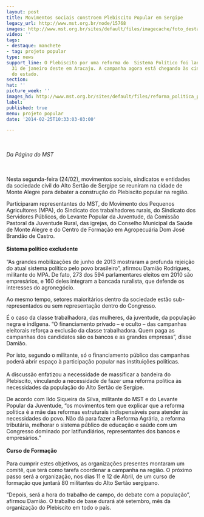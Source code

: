 ```yaml
---
layout: post
title: Movimentos sociais constroem Plebiscito Popular em Sergipe
legacy_url: http://www.mst.org.br/node/15768
images: http://www.mst.org.br/sites/default/files/imagecache/foto_destaque/reforma_politica_protesto22.jpg
video: ''
tags:
- destaque: manchete
- tag: projeto popular
type: news
support_line: O Plebiscito por uma reforma do  Sistema Político foi lançado no dia
  31 de janeiro deste em Aracaju. A campanha agora está chegando às cinco regiões
  do estado.
section: 
hat: ''
picture_week: ''
images_hd: http://www.mst.org.br/sites/default/files/reforma_politica_protesto22.jpg
label: 
published: true
menu: projeto popular
date: '2014-02-25T10:33:03-03:00'

---
```

<p><br><br><em>Da Página do&nbsp;MST</em></p><p><br><br>Nesta segunda-feira (24/02), movimentos sociais, sindicatos e entidades da sociedade civil do Alto Sertão de Sergipe se reuniram na cidade de Monte Alegre para debater a construção do Plebiscito popular na região.</p><p>Participaram representantes do MST, do Movimento dos Pequenos Agricultores (MPA), do Sindicato dos trabalhadores rurais, do Sindicato dos Servidores Públicos, do Levante Popular da Juventude, da Comissão Pastoral da Juventude Rural, das igrejas, do Conselho Municipal da Saúde de Monte Alegre e do Centro de Formação em Agropecuária Dom José Brandão de Castro.<br><br><strong>Sistema político excludente<br></strong><br>“As grandes mobilizações de junho de 2013 mostraram a profunda rejeição do atual sistema político pelo povo brasileiro”, afirmou Damião Rodrigues, militante do MPA. De fato, 273 dos 594 parlamentares eleitos em 2010 são empresários, e 160 deles integram a bancada ruralista, que defende os interesses do agronegócio.</p><p>Ao mesmo tempo, setores maioritários dentro da sociedade estão sub-representados ou sem representação dentro do Congresso.</p><p>É o caso da classe trabalhadora, das mulheres, da juventude, da população negra e indígena. “O financiamento privado – e oculto – das campanhas eleitorais reforça a exclusão da classe trabalhadora. Quem paga as campanhas dos candidatos são os bancos e as grandes empresas”, disse Damião.</p><p>Por isto, segundo o militante, só o financiamento público das campanhas poderá abrir espaço à participação popular nas instituições políticas.<br><br>A discussão enfatizou a necessidade de massificar a bandeira do Plebiscito, vinculando a necessidade de fazer uma reforma política às necessidades da população do Alto Sertão de Sergipe.</p><p>De acordo com Ildo Siqueira da Silva, militante do MST e do Levante Popular da Juventude, “os movimentos tem que explicar que a reforma política é a mãe das reformas estruturais indispensáveis para atender às necessidades do povo. Não dá para fazer a Reforma Agrária, a reforma tributária, melhorar o sistema público de educação e saúde com um Congresso dominado por latifundiários, representantes dos bancos e empresários.”<br><br><strong>Curso de Formação</strong><br><br>Para cumprir estes objetivos, as organizações presentes montaram um comitê, que terá como tarefa coordenar a campanha na região. O próximo passo será a organização, nos dias 11 e 12 de Abril, de um curso de formação que juntará 80 militantes do Alto Sertão sergipano.</p><p>“Depois, será a hora do trabalho de campo, do debate com a população”, afirmou Damião. O trabalho de base durará até setembro, mês da organização do Plebiscito em todo o país.<br>&nbsp;</p>
